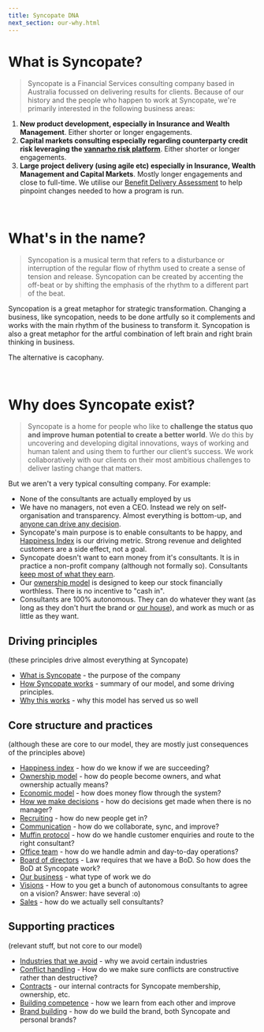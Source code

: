 ```yaml
---
title: Syncopate DNA
next_section: our-why.html
---
```


What is Syncopate?
==================

> Syncopate is a Financial Services consulting company based in Australia focussed on delivering results for clients. Because of our history and the people who happen to work at Syncopate, we're primarily interested in the following business areas:

1.  **New product development, especially in Insurance and Wealth Management**. Either shorter or longer engagements.
2.  **Capital markets consulting especially regarding counterparty credit risk leveraging the [vannarho risk platform](http://www.vannarho.com)**. Either shorter or longer engagements.
3.  **Large project delivery (using agile etc) especially in Insurance, Wealth Management and Capital Markets**. Mostly longer engagements and close to full-time. We utilise our [Benefit Delivery Assessment](benefitdelivery.html) to help pinpoint changes needed to how a program is run. 


<br>

What's in the name?
==================

> Syncopation is a musical term that refers to a disturbance or interruption of the regular flow of rhythm used to create a sense of tension and release. Syncopation can be created by accenting the off-beat or by shifting the emphasis of the rhythm to a different part of the beat. 

Syncopation is a great metaphor for strategic transformation. Changing a business, like syncopation, needs to be done artfully so it complements and works with the main rhythm of the business to transform it. Syncopation is also a great metaphor for the artful combination of left brain and right brain thinking in business. 

The alternative is cacophany. 

<br>

Why does Syncopate exist?
========================================

> Syncopate is a home for people who like to **challenge the status quo and improve human potential to create a better world**. 
We do this by uncovering and developing digital innovations, ways of working and human talent and using them to further our client’s success. We work collaboratively with our clients on their most ambitious challenges to deliver lasting change that matters. 

But we aren't a very typical consulting company. For example:

-   None of the consultants are actually employed by us
-   We have no managers, not even a CEO. Instead we rely on self-organisation and transparency. Almost everything is bottom-up, and [anyone can drive any decision](decisions.html).
-   Syncopate's main purpose is to enable consultants to be happy, and [Happiness Index](happiness-index.html) is our driving metric. Strong revenue and delighted customers are a side effect, not a goal.
-   Syncopate doesn't want to earn money from it's consultants. It is in practice a non-profit company (although not formally so). Consultants [keep most of what they earn](economic-model.html).
-   Our [ownership model](ownership-model.html) is designed to keep our stock financially worthless. There is no incentive to "cash in".
-   Consultants are 100% autonomous. They can do whatever they want (as long as they don't hurt the brand or [our house](what-is-syncopate.html)), and work as much or as little as they want.

Driving principles
------------------

(these principles drive almost everything at Syncopate)

-   [What is Syncopate](our-why.html) - the purpose of the company
-   [How Syncopate works](how-Syncopate-works.html) - summary of our model, and some driving principles.
-   [Why this works](why-this-works.html) - why this model has served us so well

Core structure and practices
------------------

(although these are core to our model, they are mostly just consequences of the principles above)

-   [Happiness index](happiness-index.html) - how do we know if we are succeeding?
-   [Ownership model](ownership-model.html) - how do people become owners, and what ownership actually means?
-   [Economic model](economic-model.html) - how does money flow through the system?
-   [How we make decisions](decisions.html) - how do decisions get made when there is no manager?
-   [Recruiting](recruiting.html) - how do new people get in?
-   [Communication](communication.html) - how do we collaborate, sync, and improve?
-   [Muffin protocol](muffin-protocol.html) - how do we handle customer enquiries and route to the right consultant?
-   [Office team](office-team.html) - how do we handle admin and day-to-day operations?
-   [Board of directors](board.html) - Law requires that we have a BoD. So how does the BoD at Syncopate work?
-   [Our business](our-business.html) - what type of work we do
-   [Visions](visions.html) - How to you get a bunch of autonomous consultants to agree on a vision? Answer: have several :o)
-   [Sales](sales.html) - how do we actually sell consultants?

Supporting practices
------------------

(relevant stuff, but not core to our model)

-   [Industries that we avoid](industries-that-we-avoid.html) - why we avoid certain industries
-   [Conflict handling](conflict-handling.html) - How do we make sure conflicts are constructive rather than destructive?
-   [Contracts](contracts.html) - our internal contracts for Syncopate membership, ownership, etc.
-   [Building competence](building-competence.html) - how we learn from each other and improve
-   [Brand building](brand-building.html) - how do we build the brand, both Syncopate and personal brands?
